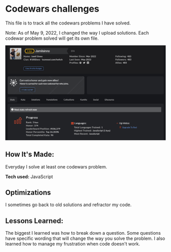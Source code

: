# Codewars challenges
This file is to track all the codewars problems I have solved. 

Note: As of May 9, 2022, I changed the way I upload solutions. Each codewar problem solved will get its own file.

![Codewars profile](profile-updates/11-may-2022.png)

## How It's Made:

Everyday I solve at least one codewars problem.

**Tech used:** JavaScript

## Optimizations
I sometimes go back to old solutions and refractor my code.

## Lessons Learned:
The biggest I learned was how to break down a question. Some questions have specific wording that will change the way you solve the problem. I also learned how to manage my frustration when code doesn't work.   